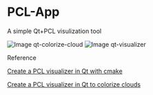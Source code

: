 # PCL-App
A simple Qt+PCL visulization tool

![Image qt-colorize-cloud](https://pcl.readthedocs.io/projects/tutorials/en/latest/_images/colorize_cloud.gif)
![Image qt-visualizer](https://pcl.readthedocs.io/projects/tutorials/en/latest/_images/pcl_visualizer.gif)

Reference

[Create a PCL visualizer in Qt with cmake](https://pcl.readthedocs.io/projects/tutorials/en/latest/qt_visualizer.html#qt-visualizer)

[Create a PCL visualizer in Qt to colorize clouds](https://pcl.readthedocs.io/projects/tutorials/en/latest/qt_colorize_cloud.html#qt-colorize-cloud)
